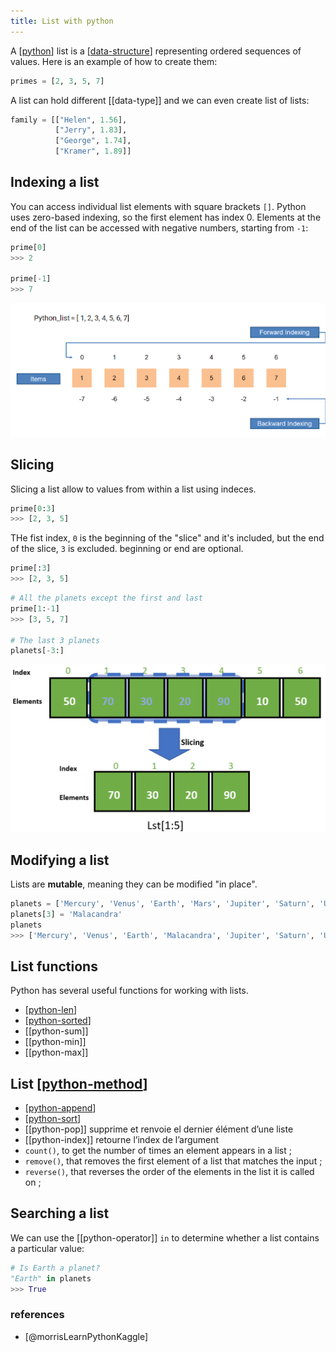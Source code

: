 ```yaml
---
title: List with python
---
```


A [[python]] list is a [[data-structure]] representing ordered sequences of
values. Here is an example of how to create them:

```python
primes = [2, 3, 5, 7]
```

A list can hold different [[data-type]] and we can even create list of lists:

```python
family = [["Helen", 1.56],
          ["Jerry", 1.83],
          ["George", 1.74],
          ["Kramer", 1.89]]
```

## Indexing a list

You can access individual list elements with square brackets `[]`. Python uses
zero-based indexing, so the first element has index 0. Elements at the end of the
list can be accessed with negative numbers, starting from `-1`:

```python
prime[0]
>>> 2

prime[-1]
>>> 7
```

![](../assets/images/python-list.png)

## Slicing

Slicing a list allow to values from within a list using indeces.

```python
prime[0:3]
>>> [2, 3, 5]
```

THe fist index, `0` is the beginning of the "slice" and it's included, but the
end of the slice, `3` is excluded. beginning or end are optional.

```python
prime[:3]
>>> [2, 3, 5]
```

```python
# All the planets except the first and last
prime[1:-1]
>>> [3, 5, 7]

# The last 3 planets
planets[-3:]
```

![list slicing](../assets/images/python-list-slicing.png)

## Modifying a list

Lists are **mutable**, meaning they can be modified "in place".

```python
planets = ['Mercury', 'Venus', 'Earth', 'Mars', 'Jupiter', 'Saturn', 'Uranus', 'Neptune']
planets[3] = 'Malacandra'
planets
>>> ['Mercury', 'Venus', 'Earth', 'Malacandra', 'Jupiter', 'Saturn', 'Uranus', 'Neptune']
```

## List functions

Python has several useful functions for working with lists.

- [[python-len]]
- [[python-sorted]]
- [[python-sum]]
- [[python-min]]
- [[python-max]]

## List [[python-method]]

- [[python-append]]
- [[python-sort]]
- [[python-pop]] supprime et renvoie el dernier élément d’une liste
- [[python-index]] retourne l’index de l’argument
- `count()`, to get the number of times an element appears in a list ;
- `remove()`, that removes the first element of a list that matches the input ;
- `reverse()`, that reverses the order of the elements in the list it is called on ;

## Searching a list

We can use the [[python-operator]] `in` to determine whether a list contains a
particular value:

```python
# Is Earth a planet?
"Earth" in planets
>>> True
```

### references

- [@morrisLearnPythonKaggle]

[//begin]: # "Autogenerated link references for markdown compatibility"
[python]: python.md "Python"
[data-structure]: data-structure.md "Data Structure"
[python-len]: python-len.md "len() function in Python"
[python-sorted]: python-sorted.md "sorted() function python"
[python-method]: python-method.md "Python Method"
[python-append]: python-append.md "append()"
[python-sort]: python-sort.md "sort() method"
[//end]: # "Autogenerated link references"

